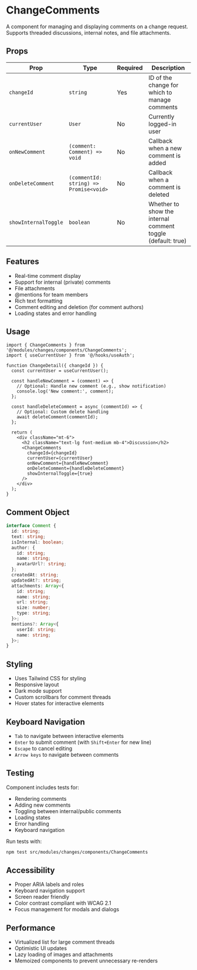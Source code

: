 # ChangeComments

A component for managing and displaying comments on a change request. Supports threaded discussions, internal notes, and file attachments.

## Props

| Prop | Type | Required | Description |
|------|------|----------|-------------|
| `changeId` | `string` | Yes | ID of the change for which to manage comments |
| `currentUser` | `User` | No | Currently logged-in user |
| `onNewComment` | `(comment: Comment) => void` | No | Callback when a new comment is added |
| `onDeleteComment` | `(commentId: string) => Promise<void>` | No | Callback when a comment is deleted |
| `showInternalToggle` | `boolean` | No | Whether to show the internal comment toggle (default: true) |

## Features

- Real-time comment display
- Support for internal (private) comments
- File attachments
- @mentions for team members
- Rich text formatting
- Comment editing and deletion (for comment authors)
- Loading states and error handling

## Usage

```tsx
import { ChangeComments } from '@/modules/changes/components/ChangeComments';
import { useCurrentUser } from '@/hooks/useAuth';

function ChangeDetail({ changeId }) {
  const currentUser = useCurrentUser();
  
  const handleNewComment = (comment) => {
    // Optional: Handle new comment (e.g., show notification)
    console.log('New comment:', comment);
  };
  
  const handleDeleteComment = async (commentId) => {
    // Optional: Custom delete handling
    await deleteComment(commentId);
  };
  
  return (
    <div className="mt-6">
      <h2 className="text-lg font-medium mb-4">Discussion</h2>
      <ChangeComments 
        changeId={changeId}
        currentUser={currentUser}
        onNewComment={handleNewComment}
        onDeleteComment={handleDeleteComment}
        showInternalToggle={true}
      />
    </div>
  );
}
```

## Comment Object

```typescript
interface Comment {
  id: string;
  text: string;
  isInternal: boolean;
  author: {
    id: string;
    name: string;
    avatarUrl?: string;
  };
  createdAt: string;
  updatedAt?: string;
  attachments: Array<{
    id: string;
    name: string;
    url: string;
    size: number;
    type: string;
  }>;
  mentions?: Array<{
    userId: string;
    name: string;
  }>;
}
```

## Styling

- Uses Tailwind CSS for styling
- Responsive layout
- Dark mode support
- Custom scrollbars for comment threads
- Hover states for interactive elements

## Keyboard Navigation

- `Tab` to navigate between interactive elements
- `Enter` to submit comment (with `Shift+Enter` for new line)
- `Escape` to cancel editing
- `Arrow keys` to navigate between comments

## Testing

Component includes tests for:
- Rendering comments
- Adding new comments
- Toggling between internal/public comments
- Loading states
- Error handling
- Keyboard navigation

Run tests with:

```bash
npm test src/modules/changes/components/ChangeComments
```

## Accessibility

- Proper ARIA labels and roles
- Keyboard navigation support
- Screen reader friendly
- Color contrast compliant with WCAG 2.1
- Focus management for modals and dialogs

## Performance

- Virtualized list for large comment threads
- Optimistic UI updates
- Lazy loading of images and attachments
- Memoized components to prevent unnecessary re-renders

